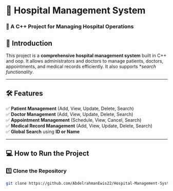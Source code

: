 # 🏥 Hospital Management System

### 🚀 A C++ Project for Managing Hospital Operations

## 📖 Introduction
This project is a **comprehensive hospital management system** built in C++ and oop. It allows administrators and doctors to manage patients, doctors, appointments, and medical records efficiently. It also supports **search functionality*.

---

## 🛠️ Features
✅ **Patient Management** (Add, View, Update, Delete, Search)  
✅ **Doctor Management** (Add, View, Update, Delete, Search)  
✅ **Appointment Management** (Schedule, View, Cancel, Search)  
✅ **Medical Record Management** (Add, View, Update, Delete, Search)  
✅ **Global Search** using **ID or Name**  
 

---

## 💻 How to Run the Project

### 1️⃣ **Clone the Repository**
```sh
git clone https://github.com/AbdelrahmanEwis22/Hospital-Management-System.git
